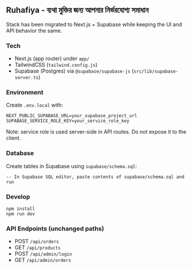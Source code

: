## Ruhafiya - ব্যথা মুক্তির জন্য আপনার নির্ভরযোগ্য সমাধান

Stack has been migrated to Next.js + Supabase while keeping the UI and API behavior the same.

### Tech
- Next.js (app router) under `app/`
- TailwindCSS (`tailwind.config.js`)
- Supabase (Postgres) via `@supabase/supabase-js` (`src/lib/supabase-server.ts`)

### Environment
Create `.env.local` with:
```
NEXT_PUBLIC_SUPABASE_URL=your_supabase_project_url
SUPABASE_SERVICE_ROLE_KEY=your_service_role_key
```

Note: service role is used server-side in API routes. Do not expose it to the client.

### Database
Create tables in Supabase using `supabase/schema.sql`:
```
-- In Supabase SQL editor, paste contents of supabase/schema.sql and run
```

### Develop
```
npm install
npm run dev
```

### API Endpoints (unchanged paths)
- POST `/api/orders`
- GET `/api/products`
- POST `/api/admin/login`
- GET `/api/admin/orders`
